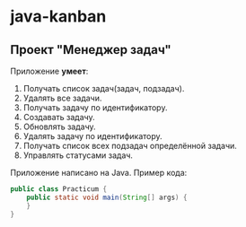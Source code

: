 # java-kanban

## Проект "Менеджер задач"

Приложение **умеет**:

1. Получать список задач(задач, подзадач).
2. Удалять все задачи.
3. Получать задачу по идентификатору.
4. Создавать задачу.
5. Обновлять задачу.
6. Удалять задачу по идентификатору.
7. Получать список всех подзадач определённой задачи.
8. Управлять статусами задач.

Приложение написано на Java. Пример кода:

```java
public class Practicum {
    public static void main(String[] args) {
    }
}
```
